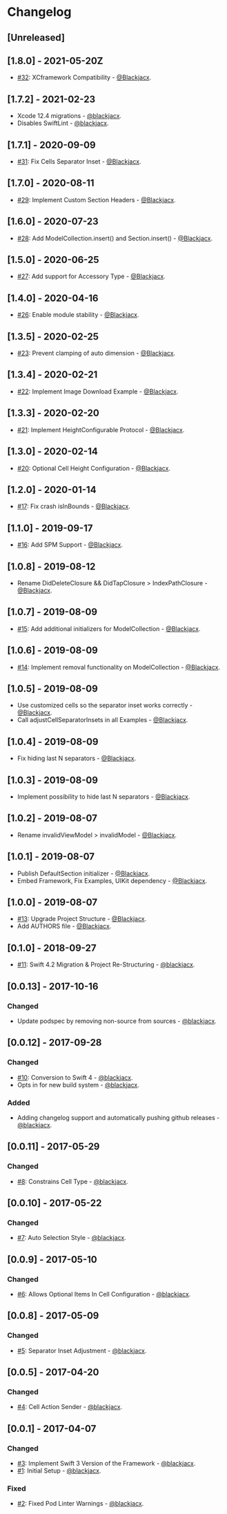 # Changelog

## [Unreleased]

## [1.8.0] - 2021-05-20Z
* [#32](https://github.com/dbdrive/beiwagen/pull/32): XCframework Compatibility - [@Blackjacx](https://github.com/blackjacx).

## [1.7.2] - 2021-02-23
* Xcode 12.4 migrations - [@blackjacx](https://github.com/blackjacx).
* Disables SwiftLint - [@blackjacx](https://github.com/blackjacx).

## [1.7.1] - 2020-09-09
* [#31](https://github.com/dbdrive/beiwagen/pull/31): Fix Cells Separator Inset - [@Blackjacx](https://github.com/blackjacx).

## [1.7.0] - 2020-08-11
* [#29](https://github.com/dbdrive/beiwagen/pull/29): Implement Custom Section Headers - [@Blackjacx](https://github.com/blackjacx).

## [1.6.0] - 2020-07-23
* [#28](https://github.com/dbdrive/beiwagen/pull/28): Add ModelCollection.insert() and Section.insert() - [@Blackjacx](https://github.com/blackjacx).

## [1.5.0] - 2020-06-25
* [#27](https://github.com/dbdrive/beiwagen/pull/27): Add support for Accessory Type - [@Blackjacx](https://github.com/blackjacx).

## [1.4.0] - 2020-04-16
* [#26](https://github.com/Blackjacx/Source/pull/26): Enable module stability - [@Blackjacx](https://github.com/blackjacx).

## [1.3.5] - 2020-02-25
* [#23](https://github.com/Blackjacx/Source/pull/23): Prevent clamping of auto dimension - [@Blackjacx](https://github.com/blackjacx).

## [1.3.4] - 2020-02-21
* [#22](https://github.com/Blackjacx/Source/pull/22): Implement Image Download Example - [@Blackjacx](https://github.com/blackjacx).

## [1.3.3] - 2020-02-20
* [#21](https://github.com/Blackjacx/Source/pull/21): Implement HeightConfigurable Protocol - [@Blackjacx](https://github.com/blackjacx).

## [1.3.0] - 2020-02-14
* [#20](https://github.com/Blackjacx/Source/pull/20): Optional Cell Height Configuration - [@Blackjacx](https://github.com/blackjacx).

## [1.2.0] - 2020-01-14
* [#17](https://github.com/Blackjacx/Source/pull/17): Fix crash isInBounds - [@Blackjacx](https://github.com/blackjacx).

## [1.1.0] - 2019-09-17
* [#16](https://github.com/Blackjacx/Source/pull/16): Add SPM Support - [@Blackjacx](https://github.com/blackjacx).

## [1.0.8] - 2019-08-12
* Rename DidDeleteClosure && DidTapClosure > IndexPathClosure - [@Blackjacx](https://github.com/blackjacx).

## [1.0.7] - 2019-08-09
* [#15](https://github.com/Blackjacx/Source/pull/15): Add additional initializers for ModelCollection - [@Blackjacx](https://github.com/blackjacx).

## [1.0.6] - 2019-08-09
* [#14](https://github.com/Blackjacx/Source/pull/14): Implement removal functionality on ModelCollection - [@Blackjacx](https://github.com/blackjacx).

## [1.0.5] - 2019-08-09
* Use customized cells so the separator inset works correctly - [@Blackjacx](https://github.com/blackjacx).
* Call adjustCellSeparatorInsets in all Examples - [@Blackjacx](https://github.com/blackjacx).

## [1.0.4] - 2019-08-09
* Fix hiding last N separators - [@Blackjacx](https://github.com/blackjacx).

## [1.0.3] - 2019-08-09
* Implement possibility to hide last N separators - [@Blackjacx](https://github.com/blackjacx).

## [1.0.2] - 2019-08-07
* Rename invalidViewModel > invalidModel - [@Blackjacx](https://github.com/blackjacx).

## [1.0.1] - 2019-08-07
* Publish DefaultSection initializer - [@Blackjacx](https://github.com/blackjacx).
* Embed Framework, Fix Examples, UIKit dependency - [@Blackjacx](https://github.com/blackjacx).

## [1.0.0] - 2019-08-07
* [#13](https://github.com/Blackjacx/Source/pull/13): Upgrade Project Structure - [@Blackjacx](https://github.com/blackjacx).
* Add AUTHORS file - [@Blackjacx](https://github.com/blackjacx).

## [0.1.0] - 2018-09-27
* [#11](https://github.com/Blackjacx/Source/pull/11): Swift 4.2 Migration & Project Re-Structuring - [@blackjacx](https://github.com/blackjacx).

## [0.0.13] - 2017-10-16
### Changed
* Update podspec by removing non-source from sources - [@blackjacx](https://github.com/blackjacx).

## [0.0.12] - 2017-09-28
### Changed
* [#10](https://github.com/Blackjacx/Source/pull/10): Conversion to Swift 4 - [@blackjacx](https://github.com/blackjacx).
* Opts in for new build system - [@blackjacx](https://github.com/blackjacx).

### Added
* Adding changelog support and automatically pushing github releases - [@blackjacx](https://github.com/blackjacx).

## [0.0.11] - 2017-05-29
### Changed
* [#8](https://github.com/Blackjacx/Source/pull/8): Constrains Cell Type - [@blackjacx](https://github.com/blackjacx).

## [0.0.10] - 2017-05-22
### Changed
* [#7](https://github.com/Blackjacx/Source/pull/7): Auto Selection Style - [@blackjacx](https://github.com/blackjacx).

## [0.0.9] - 2017-05-10
### Changed
* [#6](https://github.com/Blackjacx/Source/pull/6): Allows Optional Items In Cell Configuration - [@blackjacx](https://github.com/blackjacx).

## [0.0.8] - 2017-05-09
### Changed
* [#5](https://github.com/Blackjacx/Source/pull/5): Separator Inset Adjustment - [@blackjacx](https://github.com/blackjacx).

## [0.0.5] - 2017-04-20
### Changed
* [#4](https://github.com/Blackjacx/Source/pull/4): Cell Action Sender - [@blackjacx](https://github.com/blackjacx).

## [0.0.1] - 2017-04-07
### Changed
* [#3](https://github.com/Blackjacx/Source/pull/3): Implement Swift 3 Version of the Framework - [@blackjacx](https://github.com/blackjacx).
* [#1](https://github.com/Blackjacx/Source/pull/1): Initial Setup - [@blackjacx](https://github.com/blackjacx).

### Fixed
* [#2](https://github.com/Blackjacx/Source/pull/2): Fixed Pod Linter Warnings - [@blackjacx](https://github.com/blackjacx).

